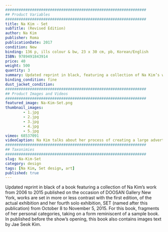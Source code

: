 ```yaml
---
###############################################################
## Product Variables
###############################################################
title: Na Kim - Set
subTitle: (Revised Edition)
author: Na Kim
publisher: Roma
publicationDate: 2017
condition: New
binding: 136 p, ills colour & bw, 23 x 30 cm, pb, Korean/English
ISBN: 9789491843914
price: 40
weight: 500
quantity: 3
summary: Updated reprint in black, featuring a collection of Na Kim’s work from 2006 to 2015, published on the occasion of DOOSAN Gallery New York.
binding_condition: fine
dust_jacket_condition:
###############################################################
## Product Images and Videos
###############################################################
featured_image: Na-Kim-Set.png
thumbnail_images:
        - 1.jpg
        - 2.jpg
        - 3.jpg
        - 4.jpg
        - 5.jpg
vimeo: 68537091
videoCaption: Na Kim talks about her process of creating a large advertising billboard.
###############################################################
## Taxonimies
###############################################################
slug: Na-Kim-Set
category: design
tags: [Na Kim, Set design, art]
published: true
---
```

Updated reprint in black of a book featuring a collection of Na Kim’s work from 2006 to 2015 published on the occasion of DOOSAN Gallery New York, works are set in more or less contrast with the first edition, of the actual exhibition and her fourth solo exhibition, SET (named after this publication) from October 8 to November 5, 2015. For this book, fragments of her personal categories, taking on a form reminiscent of a sample book. In published before the show’s opening, this book also contains images text by Jae Seok Kim.
